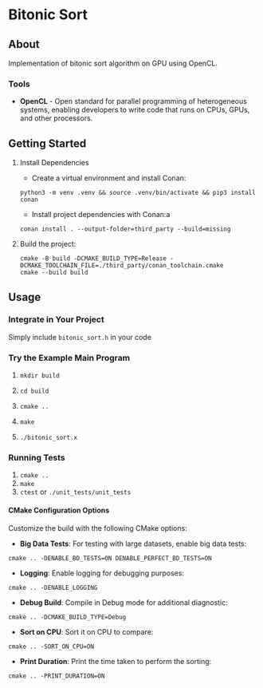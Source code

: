 # Bitonic Sort

## About

Implementation of bitonic sort algorithm on GPU using OpenCL.

### Tools

- **OpenCL** - Open standard for parallel programming of heterogeneous systems, enabling developers to write code that runs on CPUs, GPUs, and other processors.

## Getting Started

1) Install Dependencies

	- Create a virtual environment and install Conan:
	```
	python3 -m venv .venv && source .venv/bin/activate && pip3 install conan
	```

	- Install project dependencies with Conan:a
	```
	conan install . --output-folder=third_party --build=missing
	```

2) Build the project:
	```
	cmake -B build -DCMAKE_BUILD_TYPE=Release -DCMAKE_TOOLCHAIN_FILE=./third_party/conan_toolchain.cmake
	cmake --build build
	```

## Usage

### Integrate in Your Project

Simply include `bitonic_sort.h` in your code

### Try the Example Main Program

1) `mkdir build`

2) `cd build`

3) `cmake ..`

4) `make`

5) `./bitonic_sort.x`

### Running Tests

1) `cmake ..`
2) `make`
3) `ctest` or `./unit_tests/unit_tests`

#### CMake Configuration Options

Customize the build with the following CMake options:

- **Big Data Tests**: For testing with large datasets, enable big data tests:
```
cmake .. -DENABLE_BD_TESTS=ON DENABLE_PERFECT_BD_TESTS=ON
```

- **Logging**: Enable logging for debugging purposes:
```
cmake .. -DENABLE_LOGGING
```

- **Debug Build**: Compile in Debug mode for additional diagnostic:
```
cmake .. -DCMAKE_BUILD_TYPE=Debug
```

- **Sort on CPU**: Sort it on CPU to compare:
```
cmake .. -SORT_ON_CPU=ON
```

- **Print Duration**: Print the time taken to perform the sorting:
```
cmake .. -PRINT_DURATION=ON
```





